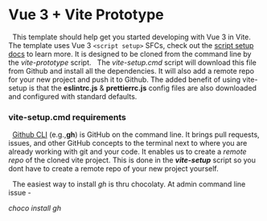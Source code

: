 # Vue 3 + Vite Prototype 

&nbsp;&nbsp;This template should help get you started developing with Vue 3 in Vite. The template uses Vue 3 `<script setup>` SFCs, check out the [script setup docs](https://v3.vuejs.org/api/sfc-script-setup.html#sfc-script-setup) to learn more. It is designed to be cloned from the command line by the _vite-prototype_ script.
&nbsp;&nbsp;The _vite-setup.cmd_ script will download this file from Github and install all the dependencies. It will also add a remote repo for your new project and push it to Github. The added benefit of using vite-setup is that the **eslintrc.js** & **prettierrc.js** config files are also downloaded and configured with standard defaults.

### vite-setup.cmd requirements
&nbsp;&nbsp;[Github CLI](https://github.com/cli/cli) (e.g.,**gh**) is GitHub on the command line. It brings pull requests, issues, and other GitHub concepts to the terminal next to where you are already working with git and your code. It enables us to create a _remote repo_ of the cloned vite project. This is done in the ***vite-setup*** script so you dont have to create a remote repo of your new project yourself.

&nbsp;&nbsp;The easiest way to install _gh_ is thru chocolaty. At admin command line issue -

_choco install gh_






